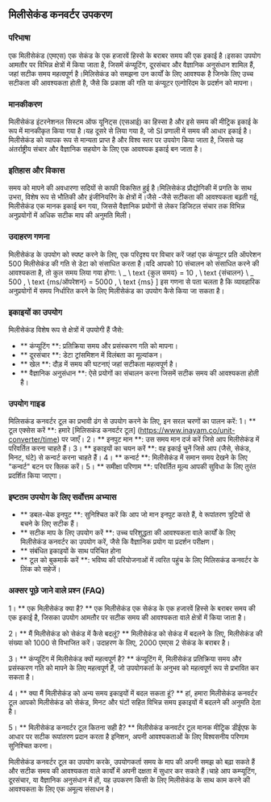## मिलीसेकंड कनवर्टर उपकरण

### परिभाषा
एक मिलीसेकंड (एमएस) एक सेकंड के एक हजारवें हिस्से के बराबर समय की एक इकाई है।इसका उपयोग आमतौर पर विभिन्न क्षेत्रों में किया जाता है, जिसमें कंप्यूटिंग, दूरसंचार और वैज्ञानिक अनुसंधान शामिल हैं, जहां सटीक समय महत्वपूर्ण है।मिलिसेकंड को समझना उन कार्यों के लिए आवश्यक है जिनके लिए उच्च सटीकता की आवश्यकता होती है, जैसे कि प्रकाश की गति या कंप्यूटर एल्गोरिदम के प्रदर्शन को मापना।

### मानकीकरण
मिलीसेकंड इंटरनेशनल सिस्टम ऑफ यूनिट्स (एसआई) का हिस्सा है और इसे समय की मीट्रिक इकाई के रूप में मानकीकृत किया गया है।यह दूसरे से लिया गया है, जो SI प्रणाली में समय की आधार इकाई है।मिलीसेकंड को व्यापक रूप से मान्यता प्राप्त है और विश्व स्तर पर उपयोग किया जाता है, जिससे यह अंतर्राष्ट्रीय संचार और वैज्ञानिक सहयोग के लिए एक आवश्यक इकाई बन जाता है।

### इतिहास और विकास
समय को मापने की अवधारणा सदियों से काफी विकसित हुई है।मिलिसेकंड प्रौद्योगिकी में प्रगति के साथ उभरा, विशेष रूप से भौतिकी और इंजीनियरिंग के क्षेत्रों में।जैसे -जैसे सटीकता की आवश्यकता बढ़ती गई, मिलीसेकंड एक मानक इकाई बन गया, जिससे वैज्ञानिक प्रयोगों से लेकर डिजिटल संचार तक विभिन्न अनुप्रयोगों में अधिक सटीक माप की अनुमति मिली।

### उदाहरण गणना
मिलीसेकंड के उपयोग को स्पष्ट करने के लिए, एक परिदृश्य पर विचार करें जहां एक कंप्यूटर प्रति ऑपरेशन 500 मिलीसेकंड की गति से डेटा को संसाधित करता है।यदि आपको 10 संचालन को संसाधित करने की आवश्यकता है, तो कुल समय लिया गया होगा:
\ _
\ text {कुल समय} = 10 \, \ text {संचालन} \ _ 500 \, \ text {ms/ऑपरेशन} = 5000 \, \ text {ms}
\]
इस गणना से पता चलता है कि व्यावहारिक अनुप्रयोगों में समय निर्धारित करने के लिए मिलीसेकंड का उपयोग कैसे किया जा सकता है।

### इकाइयों का उपयोग
मिलीसेकंड विशेष रूप से क्षेत्रों में उपयोगी हैं जैसे:
- ** कंप्यूटिंग **: प्रतिक्रिया समय और प्रसंस्करण गति को मापना।
- ** दूरसंचार **: डेटा ट्रांसमिशन में विलंबता का मूल्यांकन।
- ** खेल **: दौड़ में समय की घटनाएं जहां सटीकता महत्वपूर्ण है।
- ** वैज्ञानिक अनुसंधान **: ऐसे प्रयोगों का संचालन करना जिसमें सटीक समय की आवश्यकता होती है।

### उपयोग गाइड
मिलिसकंड कनवर्टर टूल का प्रभावी ढंग से उपयोग करने के लिए, इन सरल चरणों का पालन करें:
1। ** टूल एक्सेस करें **: हमारे [मिलिसकंड कनवर्टर टूल] (https://www.inayam.co/unit-converter/time) पर जाएँ।
2। ** इनपुट मान **: उस समय मान दर्ज करें जिसे आप मिलीसेकंड में परिवर्तित करना चाहते हैं।
3। ** इकाइयों का चयन करें **: वह इकाई चुनें जिसे आप (जैसे, सेकंड, मिनट, घंटे) से कन्वर्ट करना चाहते हैं।
4। ** कन्वर्ट **: मिलीसेकंड में समान समय देखने के लिए "कन्वर्ट" बटन पर क्लिक करें।
5। ** समीक्षा परिणाम **: परिवर्तित मूल्य आपकी सुविधा के लिए तुरंत प्रदर्शित किया जाएगा।

### इष्टतम उपयोग के लिए सर्वोत्तम अभ्यास
- ** डबल-चेक इनपुट **: सुनिश्चित करें कि आप जो मान इनपुट करते हैं, वे रूपांतरण त्रुटियों से बचने के लिए सटीक हैं।
- ** सटीक माप के लिए उपयोग करें **: उच्च परिशुद्धता की आवश्यकता वाले कार्यों के लिए मिलीसेकंड कनवर्टर का उपयोग करें, जैसे कि वैज्ञानिक प्रयोग या प्रदर्शन परीक्षण।
- ** संबंधित इकाइयों के साथ परिचित होना
- ** टूल को बुकमार्क करें **: भविष्य की परियोजनाओं में त्वरित पहुंच के लिए मिलिसकंड कनवर्टर के लिंक को सहेजें।

### अक्सर पूछे जाने वाले प्रश्न (FAQ)

1। ** एक मिलीसेकंड क्या है? **
एक मिलीसेकंड एक सेकंड के एक हजारवें हिस्से के बराबर समय की एक इकाई है, जिसका उपयोग आमतौर पर सटीक समय की आवश्यकता वाले क्षेत्रों में किया जाता है।

2। ** मैं मिलीसेकंड को सेकंड में कैसे बदलूं? **
मिलीसेकंड को सेकंड में बदलने के लिए, मिलीसेकंड की संख्या को 1000 से विभाजित करें। उदाहरण के लिए, 2000 एमएस 2 सेकंड के बराबर है।

3। ** कंप्यूटिंग में मिलीसेकंड क्यों महत्वपूर्ण है? **
कंप्यूटिंग में, मिलीसेकंड प्रतिक्रिया समय और प्रसंस्करण गति को मापने के लिए महत्वपूर्ण हैं, जो उपयोगकर्ता के अनुभव को महत्वपूर्ण रूप से प्रभावित कर सकता है।

4। ** क्या मैं मिलीसेकंड को अन्य समय इकाइयों में बदल सकता हूं? **
हां, हमारा मिलीसेकंड कनवर्टर टूल आपको मिलीसेकंड को सेकंड, मिनट और घंटों सहित विभिन्न समय इकाइयों में बदलने की अनुमति देता है।

5। ** मिलीसेकंड कनवर्टर टूल कितना सही है? **
मिलीसेकंड कनवर्टर टूल मानक मीट्रिक डीईएफ के आधार पर सटीक रूपांतरण प्रदान करता है इनिशन, अपनी आवश्यकताओं के लिए विश्वसनीय परिणाम सुनिश्चित करना।

मिलीसेकंड कनवर्टर टूल का उपयोग करके, उपयोगकर्ता समय के माप की अपनी समझ को बढ़ा सकते हैं और सटीक समय की आवश्यकता वाले कार्यों में अपनी दक्षता में सुधार कर सकते हैं।चाहे आप कम्प्यूटिंग, दूरसंचार, या वैज्ञानिक अनुसंधान में हों, यह उपकरण किसी के लिए मिलीसेकंड के साथ काम करने की आवश्यकता के लिए एक अमूल्य संसाधन है।